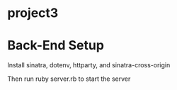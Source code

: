 # project3

# Back-End Setup
Install sinatra, dotenv, httparty, and sinatra-cross-origin

Then run ruby server.rb to start the server